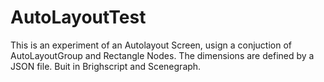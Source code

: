 # AutoLayoutTest
This is an experiment of an Autolayout Screen, usign a conjuction of AutoLayoutGroup and Rectangle Nodes. The dimensions are defined by a JSON file. Buit in Brighscript and Scenegraph.
